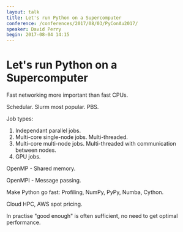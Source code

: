 ```yaml
---
layout: talk
title: Let's run Python on a Supercomputer
conference: /conferences/2017/08/03/PyConAu2017/
speaker: David Perry
begin: 2017-08-04 14:15
---
```


Let's run Python on a Supercomputer
===================================
Fast networking more important than fast CPUs.

Schedular. Slurm most popular. PBS.

Job types:

1. Independant parallel jobs.
2. Multi-core single-node jobs. Multi-threaded.
3. Multi-core multi-node jobs. Multi-threaded with communication between nodes.
4. GPU jobs.

OpenMP - Shared memory.

OpenMPI - Message passing.

Make Python go fast: Profiling, NumPy, PyPy, Numba, Cython.

Cloud HPC, AWS spot pricing.

In practise "good enough" is often sufficient, no need to get optimal
performance.
